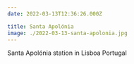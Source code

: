 ```yaml
---
date: 2022-03-13T12:36:26.000Z

title: Santa Apolónia
image: ./2022-03-13-santa-apolonia.jpg
---
```


Santa Apolónia station in Lisboa Portugal
